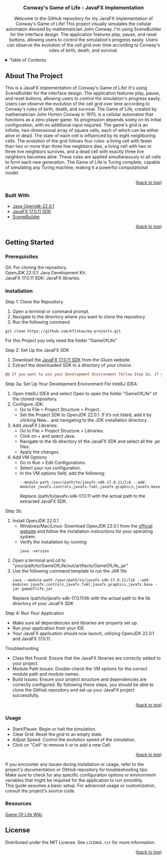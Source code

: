 <a name="readme-top"></a>

<br />
<div align="center">

<h3 align="center">Conway's Game of Life - JavaFX Implementation</h3>

  <p align="center">
    Welcome to the GitHub repository for my JavaFX implementation of Conway's Game of Life! This project visually simulates the cellular automaton devised by mathematician John Conway. I'm using SceneBuilder for the interface design. The application features play, pause, and reset buttons, allowing users to control the simulation's progress easily. Users can observe the evolution of the cell grid over time according to Conway's rules of birth, death, and survival.
  </p>
</div>



<!-- TABLE OF CONTENTS -->
<details>
  <summary>Table of Contents</summary>
  <ol>
    <li>
      <a href="#about-the-project">About The Project</a>
      <ul>
        <li><a href="#built-with">Built With</a></li>
      </ul>
    </li>
    <li>
      <a href="#getting-started">Getting Started</a>
      <ul>
        <li><a href="#prerequisites">Prerequisites</a></li>
        <li><a href="#installation">Installation</a></li>
        <li><a href="#usage">Usage</a></li>
      </ul>
    </li>
    <li><a href="#license">License</a></li>
  </ol>
</details>



<!-- ABOUT THE PROJECT -->
## About The Project

This is a JavaFX implementation of Conway's Game of Life! It's using SceneBuilder for the interface design. The application features play, pause, and reset buttons, allowing users to control the simulation's progress easily. Users can observe the evolution of the cell grid over time according to Conway's rules of birth, death, and survival. The Game of Life, created by mathematician John Horton Conway in 1970, is a cellular automaton that functions as a zero-player game. Its progression depends solely on its initial configuration, with no additional input required. The game's grid is an infinite, two-dimensional array of square cells, each of which can be either alive or dead. The state of each cell is influenced by its eight neighboring cells. The evolution of the grid follows four rules: a living cell with fewer than two or more than three live neighbors dies, a living cell with two or three live neighbors survives, and a dead cell with exactly three live neighbors becomes alive. These rules are applied simultaneously to all cells to form each new generation. The Game of Life is Turing complete, capable of simulating any Turing machine, making it a powerful computational model.

<p align="right">(<a href="#readme-top">back to top</a>)</p>



### Built With

* [Java Openjdk-22.0.1](https://jdk.java.net/22/)
* [JavaFX 17.0.11 SDK](https://gluonhq.com/products/javafx/)
* [SceneBuilder](https://gluonhq.com/products/scene-builder/)

<p align="right">(<a href="#readme-top">back to top</a>)</p>



<!-- GETTING STARTED -->
## Getting Started
### Prerequisites

Git: For cloning the repository.\
OpenJDK 22.0.1: Java Development Kit.\
JavaFX 17.0.11 SDK: JavaFX libraries.

### Installation
Step 1: Clone the Repository

1. Open a terminal or command prompt.
2. Navigate to the directory where you want to clone the repository.
3. Run the following command
```git
git clone https://github.com/kfitkau/my-projects.git
```
For this Project you only need the folder "GameOfLife"

Step 2: Set Up the JavaFX SDK
1. Download the [JavaFX 17.0.11 SDK](https://gluonhq.com/products/javafx/) from the Gluon website.
2. Extract the downloaded SDK to a directory of your choice.

```diff
@@ If you want to use your Development Environment follow Step 3a, if you want to use the jar follow Step 3b! @@
```

Step 3a: Set Up Your Development Environment
For IntelliJ IDEA:
1. Open IntelliJ IDEA and select Open to open the folder "GameOfLife" of the cloned repository.
2. Configure JDK:
   * Go to File > Project Structure > Project.
   * Set the Project SDK to OpenJDK 22.0.1. If it’s not listed, add it by clicking New... and navigating to the JDK installation directory.
3. Add JavaFX Libraries:
   * Go to File > Project Structure > Libraries.
   * Click on + and select Java.
   * Navigate to the lib directory of the JavaFX SDK and select all the .jar files.
   * Apply the changes.
4. Add VM Options:
   * Go to Run > Edit Configurations.
   * Select your run configuration.
   * In the VM options field, add the following:
     ```
     --module-path /your/path/to/javafx-sdk-17.0.11/lib --add-modules javafx.controls,javafx.fxml,javafx.graphics,javafx.base
     ```
     Replace /path/to/javafx-sdk-17.0.11 with the actual path to the extracted JavaFX SDK.

Step 3b:
1. Install OpenJDK 22.0.1
   * Windows/Mac/Linux: Download OpenJDK 22.0.1 from the [official website](https://jdk.java.net/22/) and follow the installation instructions for your operating system.
   * Verify the installation by running:
     ```
     java -version
     ```
2. Open a terminal and cd to "your/path/to/GameOfLife/out/artifacts/GameOfLife_jar"
3. Use the following command template to run the JAR file
   ```
   java --module-path /your/path/to/javafx-sdk-17.0.11/lib --add-modules javafx.controls,javafx.fxml,javafx.graphics,javafx.base -jar gameoflife.jar
   ```
   Replace /path/to/javafx-sdk-17.0.11/lib with the actual path to the lib directory of your JavaFX SDK

Step 4: Run Your Application
* Make sure all dependencies and libraries are properly set up.
* Run your application from your IDE.
* Your JavaFX application should now launch, utilizing OpenJDK 22.0.1 and JavaFX 17.0.11.

Troubleshooting
* Class Not Found: Ensure that the JavaFX libraries are correctly added to your project.
* Module Path Issues: Double-check the VM options for the correct module path and module names.
* Build Issues: Ensure your project structure and dependencies are correctly configured.
By following these steps, you should be able to clone the GitHub repository and set up your JavaFX project successfully.

<p align="right">(<a href="#readme-top">back to top</a>)</p>

### Usage
* Start/Pause: Begin or halt the simulation.
* Clear Grid: Reset the grid to an empty state.
* Adjust Speed: Control the evolution speed of the simulation.
* Click on "Cell" to remove it or to add a new Cell.

<p align="right">(<a href="#readme-top">back to top</a>)</p>

If you encounter any issues during installation or usage, refer to the project's documentation or GitHub repository for troubleshooting tips.<br/>
Make sure to check for any specific configuration options or environment variables that might be required for the application to run smoothly.<br/>
This guide assumes a basic setup. For advanced usage or customization, consult the project's source code.

### Resources
[Game Of Life Wiki](https://en.wikipedia.org/wiki/Conway%27s_Game_of_Life)

<!-- LICENSE -->
## License

Distributed under the MIT License. See `LICENSE.txt` for more information.

<p align="right">(<a href="#readme-top">back to top</a>)</p>